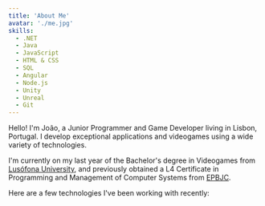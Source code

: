 ```yaml
---
title: 'About Me'
avatar: './me.jpg'
skills:
  - .NET
  - Java
  - JavaScript
  - HTML & CSS
  - SQL
  - Angular
  - Node.js
  - Unity
  - Unreal
  - Git
---
```


Hello! I'm João, a Junior Programmer and Game Developer living in Lisbon, Portugal. I develop exceptional applications and videogames using a wide variety of technologies.

I'm currently on my last year of the Bachelor's degree in Videogames from [Lusófona University](https://www.ulusofona.pt/en/), and previously obtained a L4 Certificate in Programming and Management of Computer Systems from [EPBJC](https://epbjc.pt/).

Here are a few technologies I've been working with recently:
